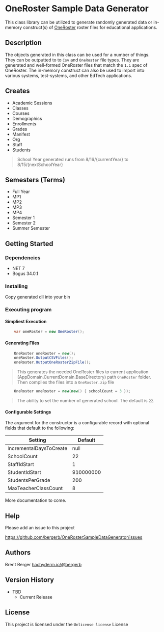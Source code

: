 # OneRoster Sample Data Generator

This class library can be utilized to generate randomly generated data or in-memory construct(s) of [OneRoster](http://www.imsglobal.org/oneroster-v11-final-csv-tables) roster files for educational applications.

## Description

The objects generated in this class can be used for a number of things.  They can be outputted to to `Csv` and `OneRoster` file types.  They are generated and well-formed OneRoster files that match the `1.1` spec of OneRoster.  The in-memory construct can also be used to import into various systems, test-systems, and other EdTech applications.

Creates
--
* Academic Sessions
* Classes
* Courses
* Demographics
* Enrollments
* Grades
* Manifest
* Org
* Staff
* Students

> School Year generated runs from 8/16/{currentYear} to  8/15/{nextSchoolYear}

Semesters (Terms)
--
* Full Year
* MP1
* MP2
* MP3
* MP4
* Semester 1
* Semester 2
* Summer Semester

## Getting Started

### Dependencies

* NET 7
* Bogus 34.0.1

### Installing

Copy generated dll into your bin

### Executing program

#### Simpliest Execution

```csharp
	var oneRoster = new OneRoster();
```

#### Generating Files

```csharp
	OneRoster oneRoster = new();
	oneRoster.OutputCSVFiles();
	oneRoster.OutputOneRosterZipFile();
```

> This generates the needed OneRoster files to current application (AppDomain.CurrentDomain.BaseDirectory) path `OneRoster` folder.
> Then compiles the files into a `OneRoster.zip` file

```csharp
    OneRoster oneRoster = new(new() { schoolCount = 3 });
```
> The ability to set the number of generated school.  The default is `22`.

#### Configurable Settings

The argument for the constructor is a configurable record with optional fields that default to the following:

|    Setting   |   Default   |
| --- | --- |
| IncrementalDaysToCreate | null |
| SchoolCount | 22 |
| StaffIdStart | 1 |
| StudentIdStart |  910000000 |
| StudentsPerGrade | 200 |
| MaxTeacherClassCount | 8 |

More documentation to come.

## Help

Please add an issue to this project

https://github.com/bergerb/OneRosterSampleDataGenerator/issues

## Authors

Brent Berger
[hachyderm.io/@bergerb](https://hachyderm.io/@bergerb)

## Version History

* TBD
    * Current Release

## License

This project is licensed under the `Unlicense license` License
